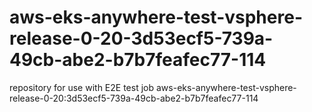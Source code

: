 # aws-eks-anywhere-test-vsphere-release-0-20-3d53ecf5-739a-49cb-abe2-b7b7feafec77-114
repository for use with E2E test job aws-eks-anywhere-test-vsphere-release-0-20:3d53ecf5-739a-49cb-abe2-b7b7feafec77-114
